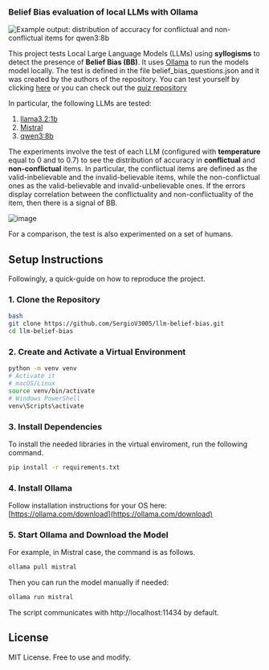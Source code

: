 ### Belief Bias evaluation of local LLMs with Ollama 

![Example output: distribution of accuracy for conflictual and non-conflictual items for [qwen3:8b](https://ollama.com/library/qwen3)](https://github.com/user-attachments/assets/0d3472a1-4a51-4941-b20c-805f718eb232)

This project tests Local Large Language Models (LLMs) using **syllogisms** to detect the presence of **Belief Bias (BB)**. It uses [Ollama](https://ollama.com/) to run the models model locally. The test is defined in the file belief_bias_questions.json and it was created by the authors of the repository. 
You can test yourself by clicking [here](https://longocris.github.io/Belief-Bias-Questionnaire/) or you can check out the [quiz repository](https://github.com/LongoCris/Belief-Bias-Questionnaire)

In particular, the following LLMs are tested:
1. [llama3.2:1b](https://ollama.com/library/llama3.2)
2. [Mistral](https://ollama.com/library/mistral)
3. [qwen3:8b](https://ollama.com/library/qwen3)

The experiments involve the test of each LLM (configured with **temperature** equal to 0 and to 0.7) to see the distribution of accuracy in **conflictual** and **non-conflictual** items. In particular, the conflictual items are defined as the valid-inbelievable and the invalid-believable items, while the non-conflictual ones as the valid-believable and invalid-unbelievable ones. If the errors display correlation between the conflictuality and non-conflictuality of the item, then there is a signal of BB.  

![image](https://github.com/user-attachments/assets/f95062ba-f9fc-4a5d-a186-6f7269ca605f)

For a comparison, the test is also experimented on a set of humans.

## Setup Instructions

Followingly, a quick-guide on how to reproduce the project.

### 1. Clone the Repository
```bash
bash
git clone https://github.com/SergioV3005/llm-belief-bias.git
cd llm-belief-bias
```

### 2. Create and Activate a Virtual Environment

```bash
python -m venv venv
# Activate it
# macOS/Linux
source venv/bin/activate
# Windows PowerShell
venv\Scripts\activate
```

### 3. Install Dependencies

To install the needed libraries in the virtual enviroment, run the following command.

```bash
pip install -r requirements.txt
```

### 4. Install Ollama

Follow installation instructions for your OS here:  
[https://ollama.com/download](https://ollama.com/download)

### 5. Start Ollama and Download the Model

For example, in Mistral case, the command is as follows.

```bash
ollama pull mistral
```

Then you can run the model manually if needed:

```bash
ollama run mistral
```

The script communicates with http://localhost:11434 by default.

## License

MIT License. Free to use and modify.
